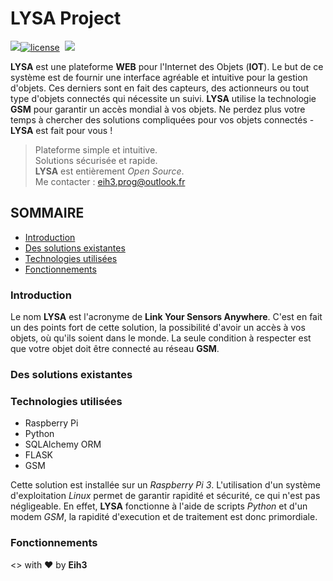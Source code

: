 # LYSA Project

<a href="#"><img src="https://img.shields.io/twitter/follow/shields_io.svg?style=social&label=Follow"></a>[![license](https://img.shields.io/github/license/mashape/apistatus.svg?maxAge=2592000)]()&nbsp;&nbsp;<img src="https://img.shields.io/badge/statut-%20in%20progress-brightgreen.svg"/>

**LYSA** est une plateforme **WEB** pour l'Internet des Objets (**IOT**). Le but de ce système est de fournir une interface agréable et intuitive pour la gestion d'objets. Ces derniers sont en fait des capteurs, des actionneurs ou tout type d'objets connectés qui nécessite un suivi. **LYSA** utilise la technologie **GSM** pour garantir un accès mondial à vos objets. Ne perdez plus votre temps à chercher des solutions compliquées pour vos objets connectés - **LYSA** est fait pour vous !

> Plateforme simple et intuitive.  
> Solutions sécurisée et rapide.  
> **LYSA** est entièrement *Open Source*.               
> Me contacter : eih3.prog@outlook.fr

## SOMMAIRE

- [Introduction](#introduction)
- [Des solutions existantes](#des-solutions-existantes)
- [Technologies utilisées](#technologies-utilisées)
- [Fonctionnements](#fonctionnements)

### Introduction

Le nom **LYSA** est l'acronyme de **Link Your Sensors Anywhere**. C'est en fait un des points fort de cette solution, la possibilité d'avoir un accès à vos objets, où qu'ils soient dans le monde. La seule condition à respecter est que votre objet doit être connecté au réseau **GSM**. 

### Des solutions existantes

### Technologies utilisées

- Raspberry Pi
- Python
- SQLAlchemy ORM
- FLASK
- GSM

<!-- TODO img bandeau techno -->

Cette solution est installée sur un *Raspberry Pi 3*. L'utilisation d'un système d'exploitation *Linux* permet de garantir rapidité et sécurité, ce qui n'est pas négligeable. En effet, **LYSA** fonctionne à l'aide de scripts *Python* et d'un modem *GSM*, la rapidité d'execution et de traitement est donc primordiale.


### Fonctionnements

<!-- TODO img présentation serveur -->


<> with ❤ by **Eih3**